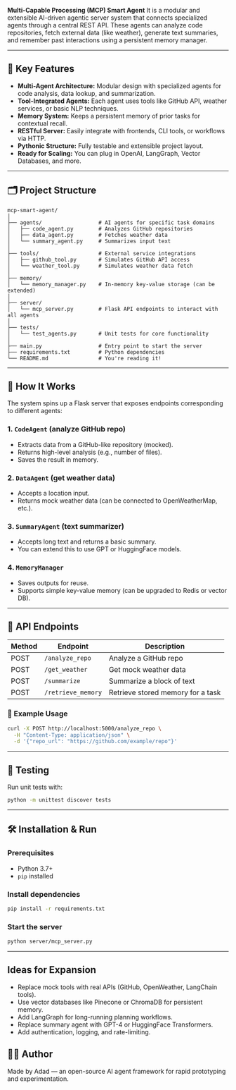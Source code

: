 **Multi-Capable Processing (MCP) Smart Agent**
It is a modular and extensible AI-driven agentic server system that connects specialized agents through a central REST API. These agents can analyze code repositories, fetch external data (like weather), generate text summaries, and remember past interactions using a persistent memory manager.

---

## 🚀 Key Features

- **Multi-Agent Architecture:** Modular design with specialized agents for code analysis, data lookup, and summarization.
- **Tool-Integrated Agents:** Each agent uses tools like GitHub API, weather services, or basic NLP techniques.
- **Memory System:** Keeps a persistent memory of prior tasks for contextual recall.
- **RESTful Server:** Easily integrate with frontends, CLI tools, or workflows via HTTP.
- **Pythonic Structure:** Fully testable and extensible project layout.
- **Ready for Scaling:** You can plug in OpenAI, LangGraph, Vector Databases, and more.

---

## 🗂️ Project Structure

```
mcp-smart-agent/
│
├── agents/                  # AI agents for specific task domains
│   ├── code_agent.py        # Analyzes GitHub repositories
│   ├── data_agent.py        # Fetches weather data
│   └── summary_agent.py     # Summarizes input text
│
├── tools/                   # External service integrations
│   ├── github_tool.py       # Simulates GitHub API access
│   └── weather_tool.py      # Simulates weather data fetch
│
├── memory/
│   └── memory_manager.py    # In-memory key-value storage (can be extended)
│
├── server/
│   └── mcp_server.py        # Flask API endpoints to interact with all agents
│
├── tests/
│   └── test_agents.py       # Unit tests for core functionality
│
├── main.py                  # Entry point to start the server
├── requirements.txt         # Python dependencies
└── README.md                # You're reading it!
```

---

## 🧠 How It Works

The system spins up a Flask server that exposes endpoints corresponding to different agents:

### 1. `CodeAgent` (analyze GitHub repo)

- Extracts data from a GitHub-like repository (mocked).
- Returns high-level analysis (e.g., number of files).
- Saves the result in memory.

### 2. `DataAgent` (get weather data)

- Accepts a location input.
- Returns mock weather data (can be connected to OpenWeatherMap, etc.).

### 3. `SummaryAgent` (text summarizer)

- Accepts long text and returns a basic summary.
- You can extend this to use GPT or HuggingFace models.

### 4. `MemoryManager`

- Saves outputs for reuse.
- Supports simple key-value memory (can be upgraded to Redis or vector DB).

---

## 🔌 API Endpoints

| Method | Endpoint             | Description                          |
|--------|----------------------|--------------------------------------|
| POST   | `/analyze_repo`      | Analyze a GitHub repo                |
| POST   | `/get_weather`       | Get mock weather data                |
| POST   | `/summarize`         | Summarize a block of text            |
| POST   | `/retrieve_memory`   | Retrieve stored memory for a task    |

### 🔧 Example Usage

```bash
curl -X POST http://localhost:5000/analyze_repo \
  -H "Content-Type: application/json" \
  -d '{"repo_url": "https://github.com/example/repo"}'
```

---

## 🧪 Testing

Run unit tests with:

```bash
python -m unittest discover tests
```

---

## 🛠 Installation & Run

### Prerequisites

- Python 3.7+
- `pip` installed

### Install dependencies

```bash
pip install -r requirements.txt
```

### Start the server

```bash
python server/mcp_server.py
```

---

##  Ideas for Expansion

- Replace mock tools with real APIs (GitHub, OpenWeather, LangChain tools).
- Use vector databases like Pinecone or ChromaDB for persistent memory.
- Add LangGraph for long-running planning workflows.
- Replace summary agent with GPT-4 or HuggingFace Transformers.
- Add authentication, logging, and rate-limiting.


## 🙋‍♂ Author

Made by Adad — an open-source AI agent framework for rapid prototyping and experimentation.
